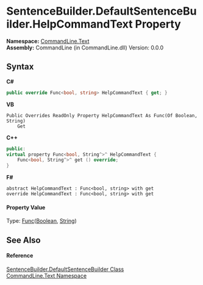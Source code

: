 # SentenceBuilder.DefaultSentenceBuilder.HelpCommandText Property 
 

**Namespace:**&nbsp;<a href="N_CommandLine_Text">CommandLine.Text</a><br />**Assembly:**&nbsp;CommandLine (in CommandLine.dll) Version: 0.0.0

## Syntax

**C#**<br />
``` C#
public override Func<bool, string> HelpCommandText { get; }
```

**VB**<br />
``` VB
Public Overrides ReadOnly Property HelpCommandText As Func(Of Boolean, String)
	Get
```

**C++**<br />
``` C++
public:
virtual property Func<bool, String^>^ HelpCommandText {
	Func<bool, String^>^ get () override;
}
```

**F#**<br />
``` F#
abstract HelpCommandText : Func<bool, string> with get
override HelpCommandText : Func<bool, string> with get
```


#### Property Value
Type: <a href="https://docs.microsoft.com/dotnet/api/system.func-2" target="_blank">Func</a>(<a href="https://docs.microsoft.com/dotnet/api/system.boolean" target="_blank">Boolean</a>, <a href="https://docs.microsoft.com/dotnet/api/system.string" target="_blank">String</a>)

## See Also


#### Reference
<a href="T_CommandLine_Text_SentenceBuilder_DefaultSentenceBuilder">SentenceBuilder.DefaultSentenceBuilder Class</a><br /><a href="N_CommandLine_Text">CommandLine.Text Namespace</a><br />